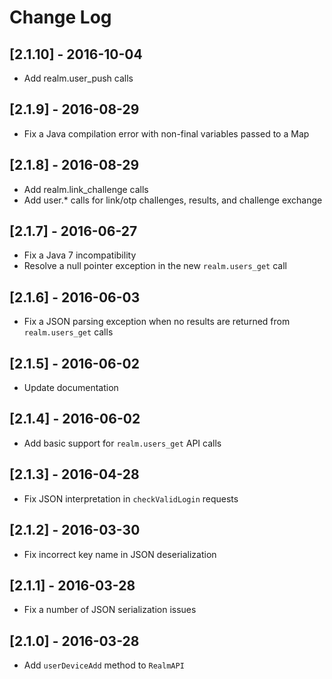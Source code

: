 # Change Log

## [2.1.10] - 2016-10-04

- Add realm.user_push calls

## [2.1.9] - 2016-08-29

- Fix a Java compilation error with non-final variables passed to a Map

## [2.1.8] - 2016-08-29

- Add realm.link_challenge calls
- Add user.* calls for link/otp challenges, results, and challenge exchange

## [2.1.7] - 2016-06-27

- Fix a Java 7 incompatibility
- Resolve a null pointer exception in the new `realm.users_get` call

## [2.1.6] - 2016-06-03

- Fix a JSON parsing exception when no results are returned from `realm.users_get` calls

## [2.1.5] - 2016-06-02

- Update documentation

## [2.1.4] - 2016-06-02

- Add basic support for `realm.users_get` API calls

## [2.1.3] - 2016-04-28

- Fix JSON interpretation in `checkValidLogin` requests

## [2.1.2] - 2016-03-30

- Fix incorrect key name in JSON deserialization

## [2.1.1] - 2016-03-28

- Fix a number of JSON serialization issues

## [2.1.0] - 2016-03-28

- Add `userDeviceAdd` method to `RealmAPI`
